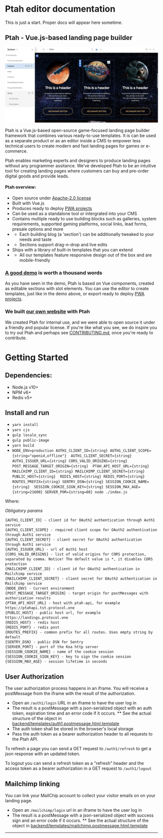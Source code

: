 # Ptah editor documentation
This is just a start. Proper docs will appear here sometime.

## Ptah - Vue.js-based landing page builder
![ptah vue.js website builder](/docs/ptah-editor.jpg)

Ptah is a Vue.js-based open-source game-focused landing page builder framework that combines various ready-to-use templates. 
It is can be used as a separate product or as an editor inside a CMS to empower less technical users to create modern and fast landing pages for games or e-commerce.

Ptah enables marketing experts and designers to produce landing pages without any programmer assitance. We’ve developed Ptah to be an intuitive tool for creating landing pages where customers can buy and pre-order digital goods and provide leads.

#### Ptah overview:
* Open source under [Apache-2.0 license](/../develop/LICENSE)
* Built with Vue.js
* Produces ready to deploy [PWA projects](https://developers.google.com/web/progressive-web-apps/)
* Can be used as a standalone tool or intergrated into your CMS
* Contains multiple ready to use building blocks such as galleries, system requirements, supported gaming platforms, social links, lead forms, presale options and more
* * Each building blog (a 'section') can be additionally tweaked to your needs and taste
* * Sections support drag-n-drop and live edits
* Ships with a library of built-in templates that you can extend
* * All our templates feature responsive design out of the box and are mobile-friendly

### [A good demo](https://ptah.super.com/editor/demo) is worth a thousand words

As you have seen in the demo, Ptah is based on Vue components, created as editable sections with slot elements. You can use the editor to create templates, just like in the demo above, or export ready to deploy [PWA projects](https://developers.google.com/web/progressive-web-apps/).

### We built [our own website](https://ptah.super.com/) with Ptah

We created Ptah for internal use, and we were able to open source it under a friendly and popular license. If you're like what you see, we do inspire you to try out Ptah and perhaps see [CONTRIBUTING.md](CONTRIBUTING.md), once you're ready to contribute.


# Getting Started

## Dependencies: 
* Node.js v10+
* NPM v6+
* Redis v5+

## Install and run
* `yarn install`
* `yarn cjs`
* `gulp locale_sync`
* `gulp public-image`
* `yarn build`
* `NODE_ENV=production AUTH1_CLIENT_ID={string} AUTH1_CLIENT_SCOPE={string="openid,offline"} 
AUTH1_CLIENT_SECRET={string} AUTH1_ISSUER_URL={string} CORS_VALID_ORIGINS={string} POST_MESSAGE_TARGET_ORIGIN={string} 
PTAH_API_HOST_URL={string} MAILCHIMP_CLIENT_ID={string} MAILCHIMP_CLIENT_SECRET={string} PUBLIC_HOST={string} 
REDIS_HOST={string} REDIS_PORT={string} ROUTES_PREFIX={string} SENTRY_DSN={string} SESSION_COOKIE_NAME={string} 
SESSION_COOKIE_SIGN_KEY={string} SESSION_MAX_AGE={string=21600} SERVER_POR={string=80} node ./index.js`

Where:

*Obligatory params*
```
{AUTH1_CLIENT_ID} - client id for OAuth2 authentication through Auth1 service
{AUTH1_CLIENT_SCOPE} - required client scope for OAuth2 authentication through Auth1 service
{AUTH1_CLIENT_SECRET} - client secret for OAuth2 authentication through Auth1 service
{AUTH1_ISSUER_URL} - url of Auth1 host 
{CORS_VALID_ORIGINS} - list of valid origins for CORS protection, separated by comma. Notice! The default value is *, it disables CORS protection
{MAILCHIMP_CLIENT_ID} - client id for OAuth2 authentication in Mailchimp service
{MAILCHIMP_CLIENT_SECRET} - client secret for OAuth2 authentication in Mailchimp service
{NODE_ENV} - Current environment
{POST_MESSAGE_TARGET_ORIGIN} - target origin for postMessages with authorization results
{PTAH_API_HOST_URL} - host with ptah-api, for example https://ptahapi.tst.protocol.one
{PUBLIC_HOST} - public host url, for example https://landings.protocol.one
{REDIS_HOST} - redis host
{REDIS_PORT} - redis post
{ROUTES_PREFIX} - common prefix for all routes. Uses empty string by default
{SENTRY_DSN} - public DSN for Sentry
{SERVER_PORT} - port of the Koa http server
{SESSION_COOKIE_NAME} - name of the cookie session
{SESSION_COOKIE_SIGN_KEY} - key to sign the cookie session
{SESSION_MAX_AGE} - session lifetime in seconds

```

## User Authorization
The user authorization process happens in an iframe. You will receive a postMessage from the iframe 
with the result of the authorization.
* Open an `/auth1/login` URL in an iframe to have the user log in
* The result is a postMessage with a json-serialized object with an auth token, expiration time and an error code if it occurs. 
** See the actual structure of the object in [backend/templates/auth1.postmessage.html.template](backend/templates/auth1.postmessage.html.template)
* The auth token shall be stored in the browser's local storage
* Pass the auth token as a bearer authorization header to all requests to the Ptah API.

To refresh a page you can send a GET request to `/auth1/refresh` to get a json response with an updated token. 

To logout you can send a refresh token as a "refresh" header and the access token as a bearer authorization in a GET request to 
`/auth1/logout`

## Mailchimp linking

You can link your MailChip account to collect your visitor emails on on your landing page.

* Open an `/mailchimp/login` url in an iframe to have the user log in
* The result is a postMessage with a json-serialized object with success sign and an error code if it occurs. 
** See the actual structure of the object in [backend/templates/mailchimp.postmessage.html.template](backend/templates/auth1.postmessage.html.template)

---
